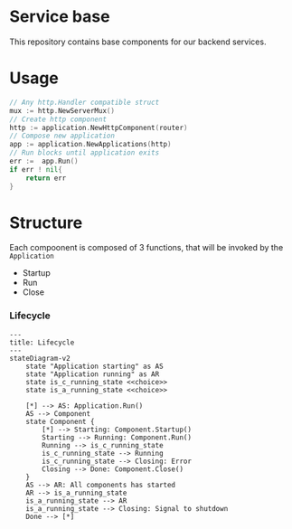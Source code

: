 # Service base

This repository contains base components for our backend services.

# Usage

```go
// Any http.Handler compatible struct
mux := http.NewServerMux()
// Create http component
http := application.NewHttpComponent(router)
// Compose new application
app := application.NewApplications(http)
// Run blocks until application exits
err :=  app.Run()
if err ! nil{
    return err
}
```

# Structure

Each compoonent is composed of 3 functions, that will be invoked by the `Application`
- Startup
- Run
- Close

### Lifecycle
```mermaid
---
title: Lifecycle
---
stateDiagram-v2
    state "Application starting" as AS
    state "Application running" as AR
    state is_c_running_state <<choice>>
    state is_a_running_state <<choice>>
    
    [*] --> AS: Application.Run()
    AS --> Component
    state Component {
        [*] --> Starting: Component.Startup()
        Starting --> Running: Component.Run()
        Running --> is_c_running_state
        is_c_running_state --> Running
        is_c_running_state --> Closing: Error
        Closing --> Done: Component.Close()
    }
    AS --> AR: All components has started
    AR --> is_a_running_state
    is_a_running_state --> AR
    is_a_running_state --> Closing: Signal to shutdown
    Done --> [*]
```
